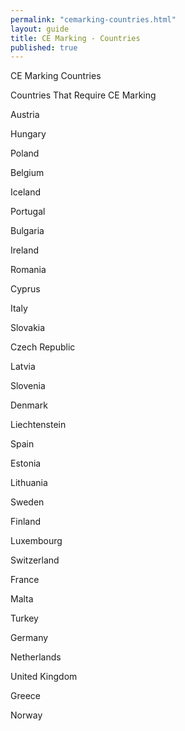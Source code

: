 ```yaml
---
permalink: "cemarking-countries.html"
layout: guide
title: CE Marking - Countries
published: true
---
```


CE Marking Countries

Countries That Require CE Marking

Austria

Hungary

Poland

Belgium

Iceland

Portugal

Bulgaria

Ireland

Romania

Cyprus

Italy

Slovakia

Czech Republic

Latvia

Slovenia

Denmark

Liechtenstein

Spain

Estonia

Lithuania

Sweden

Finland

Luxembourg

Switzerland

France

Malta

Turkey

Germany

Netherlands

United Kingdom

Greece

Norway

 
